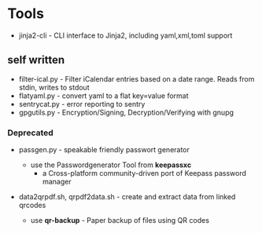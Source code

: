 # Tools

- jinja2-cli - CLI interface to Jinja2, including yaml,xml,toml support

## self written

- filter-ical.py - Filter iCalendar entries based on a date range. Reads from stdin, writes to stdout
- flatyaml.py - convert yaml to a flat key=value format
- sentrycat.py - error reporting to sentry
- gpgutils.py - Encryption/Signing, Decryption/Verifying with gnupg

### Deprecated

- passgen.py - speakable friendly passwort generator
    - use the Passwordgenerator Tool from **keepassxc**
        - a Cross-platform community-driven port of Keepass password manager

- data2qrpdf.sh, qrpdf2data.sh - create and extract data from linked qrcodes
    - use **qr-backup** - Paper backup of files using QR codes
